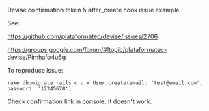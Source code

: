 Devise confirmation token & after_create hook issue example 

See:

https://github.com/plataformatec/devise/issues/2706

https://groups.google.com/forum/#!topic/plataformatec-devise/Pimhafo4u6g

To reproduce issue:

``rake db:migrate
rails c
u = User.create(email: 'test@email.com', password: '12345678')
``

Check confirmation link in console. It doesn't work.
